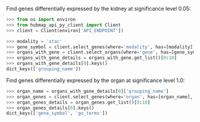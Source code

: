 Find genes differentially expressed by the kidney at significance level 0.05:

```python
>>> from os import environ
>>> from hubmap_api_py_client import Client
>>> client = Client(environ['API_ENDPOINT'])

>>> modality = 'atac'
>>> gene_symbol = client.select_genes(where='modality', has=[modality]).get_list()[0]['gene_symbol']
>>> organs_with_gene = client.select_organs(where='gene', has=[gene_symbol], genomic_modality=modality, p_value=1.0)
>>> organs_with_gene_details = organs_with_gene.get_list()[0:10]
>>> organs_with_gene_details[0].keys()
dict_keys(['grouping_name'])

```

Find genes differentially expressed by the organ at significance level 1.0:

```python
>>> organ_name = organs_with_gene_details[0]['grouping_name']
>>> organ_genes = client.select_genes(where='organ', has=[organ_name], genomic_modality='atac', p_value=1.0)
>>> organ_genes_details = organ_genes.get_list()[0:10]
>>> organ_genes_details[0].keys()
dict_keys(['gene_symbol', 'go_terms'])

```